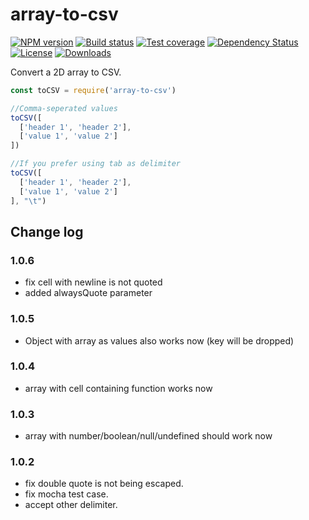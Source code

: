 # array-to-csv

[![NPM version][npm-image]][npm-url]
[![Build status][travis-image]][travis-url]
[![Test coverage][coveralls-image]][coveralls-url]
[![Dependency Status][david-image]][david-url]
[![License][license-image]][license-url]
[![Downloads][downloads-image]][downloads-url]

Convert a 2D array to CSV.

```js
const toCSV = require('array-to-csv')

//Comma-seperated values
toCSV([
  ['header 1', 'header 2'],
  ['value 1', 'value 2']
])

//If you prefer using tab as delimiter
toCSV([
  ['header 1', 'header 2'],
  ['value 1', 'value 2']
], "\t")
```

## Change log
### 1.0.6
- fix cell with newline is not quoted
- added alwaysQuote parameter

### 1.0.5
- Object with array as values also works now (key will be dropped)

### 1.0.4
- array with cell containing function works now

### 1.0.3
- array with number/boolean/null/undefined should work now

### 1.0.2
- fix double quote is not being escaped.
- fix mocha test case.
- accept other delimiter.

[npm-image]: https://img.shields.io/npm/v/array-to-csv.svg?style=flat-square
[npm-url]: https://npmjs.org/package/array-to-csv
[github-tag]: http://img.shields.io/github/tag/jonathanong/array-to-csv.svg?style=flat-square
[github-url]: https://github.com/jonathanong/array-to-csv/tags
[travis-image]: https://img.shields.io/travis/jonathanong/array-to-csv.svg?style=flat-square
[travis-url]: https://travis-ci.org/jonathanong/array-to-csv
[coveralls-image]: https://img.shields.io/coveralls/jonathanong/array-to-csv.svg?style=flat-square
[coveralls-url]: https://coveralls.io/r/jonathanong/array-to-csv
[david-image]: http://img.shields.io/david/jonathanong/array-to-csv.svg?style=flat-square
[david-url]: https://david-dm.org/jonathanong/array-to-csv
[license-image]: http://img.shields.io/npm/l/array-to-csv.svg?style=flat-square
[license-url]: LICENSE
[downloads-image]: http://img.shields.io/npm/dm/array-to-csv.svg?style=flat-square
[downloads-url]: https://npmjs.org/package/array-to-csv
